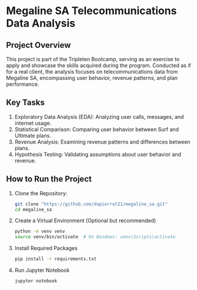 # Megaline SA Telecommunications Data Analysis

## Project Overview

This project is part of the Tripleten Bootcamp, serving as an exercise to apply and showcase the skills acquired during the program. Conducted as if for a real client, the analysis focuses on telecommunications data from Megaline SA, encompassing user behavior, revenue patterns, and plan performance.

## Key Tasks

1. Exploratory Data Analysis (EDA): Analyzing user calls, messages, and internet usage.
2. Statistical Comparison: Comparing user behavior between Surf and Ultimate plans.
3. Revenue Analysis: Examining revenue patterns and differences between plans.
4. Hypothesis Testing: Validating assumptions about user behavior and revenue.

## How to Run the Project

1. Clone the Repository:
   ```bash
   git clone "https://github.com/dapierrot21/megaline_sa.git"
   cd megaline_sa

2. Create a Virtual Environment (Optional but recommended)
   ```bash
   python -m venv venv
   source venv/bin/activate  # On Windows: venv\Scripts\activate

3. Install Required Packages
   ```bash
   pip install -r requirements.txt

4. Run Jupyter Notebook
   ```bash
   jupyter notebook



